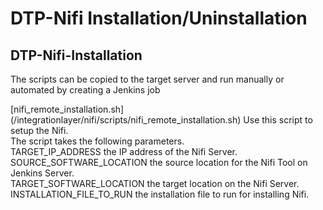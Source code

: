 # DTP-Nifi Installation/Uninstallation

## DTP-Nifi-Installation

The scripts can be copied to the target server and run manually or automated by creating a Jenkins job

[nifi_remote_installation.sh] (/integrationlayer/nifi/scripts/nifi_remote_installation.sh)
Use this script to setup the Nifi.\
The script takes the following parameters.\
TARGET_IP_ADDRESS the IP address of the Nifi Server.\
SOURCE_SOFTWARE_LOCATION the source location for the Nifi Tool on Jenkins Server.\
TARGET_SOFTWARE_LOCATION the target location on the Nifi Server.\
INSTALLATION_FILE_TO_RUN the installation file to run for installing Nifi.

